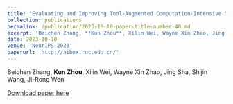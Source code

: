 ```yaml
---
title: "Evaluating and Improving Tool-Augmented Computation-Intensive Math Reasoning"
collection: publications
permalink: /publication/2023-10-10-paper-title-number-40.md
excerpt: 'Beichen Zhang, **Kun Zhou**, Xilin Wei, Wayne Xin Zhao, Jing Sha, Shijin Wang, Ji-Rong Wen'
date: 2023-10-10
venue: 'NeurIPS 2023'
paperurl: 'http://aibox.ruc.edu.cn/'
---
```

Beichen Zhang, **Kun Zhou**, Xilin Wei, Wayne Xin Zhao, Jing Sha, Shijin Wang, Ji-Rong Wen

[Download paper here](http://aibox.ruc.edu.cn/)
